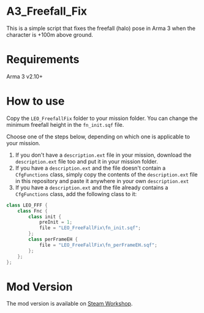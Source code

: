 # A3_Freefall_Fix
This is a simple script that fixes the freefall (halo) pose in Arma 3 when the character is +100m above ground.

# Requirements
Arma 3 v2.10+

# How to use
Copy the `LEO_FreefallFix` folder to your mission folder.
You can change the minimum freefall height in the `fn_init.sqf` file.

Choose one of the steps below, depending on which one is applicable to your mission.

1. If you don't have a `description.ext` file in your mission, download the `description.ext` file too and put it in your mission folder.
2. If you have a `description.ext` and the file doesn't contain a `CfgFunctions` class, simply copy the contents of the `description.ext` file in this repository and paste it anywhere in your own `description.ext`
3. If you have a `description.ext` and the file already contains a `CfgFunctions` class, add the following class to it:
```cpp
class LEO_FFF {
	class Fnc {
		class init {
			preInit = 1;
			file = "LEO_FreeFallFix\fn_init.sqf";
		};
		class perFrameEH {
			file = "LEO_FreeFallFix\fn_perFrameEH.sqf";
		};
	};
};
```

# Mod Version
The mod version is available on [Steam Workshop](https://steamcommunity.com/sharedfiles/filedetails/?id=2853202785).
